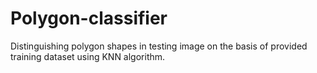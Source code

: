 # Polygon-classifier
Distinguishing polygon shapes in testing image on the basis of provided training dataset using KNN algorithm.
